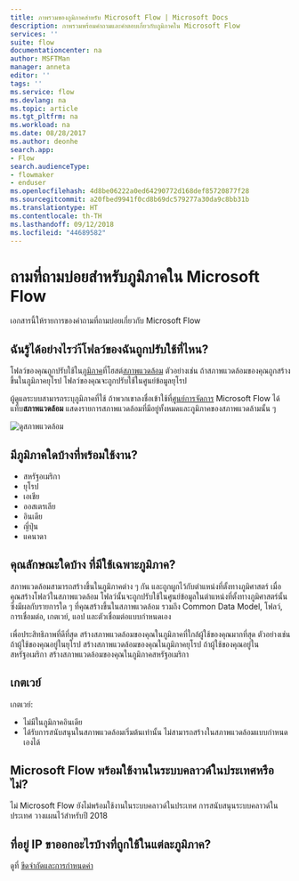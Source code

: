 ```yaml
---
title: ภาพรวมของภูมิภาคสำหรับ Microsoft Flow | Microsoft Docs
description: ภาพรวมพร้อมคำถามและคำตอบเกี่ยวกับภูมิภาคใน Microsoft Flow
services: ''
suite: flow
documentationcenter: na
author: MSFTMan
manager: anneta
editor: ''
tags: ''
ms.service: flow
ms.devlang: na
ms.topic: article
ms.tgt_pltfrm: na
ms.workload: na
ms.date: 08/28/2017
ms.author: deonhe
search.app:
- Flow
search.audienceType:
- flowmaker
- enduser
ms.openlocfilehash: 4d8be06222a0ed64290772d168def85720877f28
ms.sourcegitcommit: a20fbed9941f0cd8b69dc579277a30da9c8bb31b
ms.translationtype: HT
ms.contentlocale: th-TH
ms.lasthandoff: 09/12/2018
ms.locfileid: "44689582"
---
```

# <a name="faq-for-regions-in-microsoft-flow"></a>ถามที่ถามบ่อยสำหรับภูมิภาคใน Microsoft Flow
เอกสารนี้ให้รายการของคำถามที่ถามบ่อยเกี่ยวกับ Microsoft Flow

## <a name="how-do-i-find-out-where-my-flow-is-deployed"></a>ฉันรู้ได้อย่างไรว่า้โฟลว์ของฉันถูกปรับใช้ที่ไหน?
โฟลว์ของคุณถูกปรับใช้ใน[ภูมิภาค](https://azure.microsoft.com/regions/)ที่โฮสต์[สภาพแวดล้อม](environments-overview-admin.md) ตัวอย่างเช่น ถ้าสภาพแวดล้อมของคุณถูกสร้างขึ้นในภูมิภาคยุโรป โฟลว์ของคุณจะถูกปรับใช้ในศูนย์ข้อมูลยุโรป

ผู้ดูแลระบบสามารถระบุภูมิภาคที่ใช้ ถ้าพวกเขาลงชื่อเข้าใช้ที่[ศูนย์การจัดการ](https://admin.flow.microsoft.com) Microsoft Flow ได้ แท็บ**สภาพแวดล้อม** แสดงรายการสภาพแวดล้อมที่มีอยู่ทั้งหมดและภูมิภาคของสภาพแวดล้ามนั้น ๆ

![ดูสภาพแวดล้อม](media/regions-overview/environments-list.png)

## <a name="what-regions-are-available"></a>มีภูมิภาคใดบ้างที่พร้อมใช้งาน?
* สหรัฐอเมริกา
* ยุโรป
* เอเชีย
* ออสเตรเลีย
* อินเดีย
* ญี่ปุ่น
* แคนาดา

## <a name="what-features-are-specific-to-a-given-region"></a>คุณลักษณะใดบ้าง ที่มีใช้เฉพาะภูมิภาค?
สภาพแวดล้อมสามารถสร้างขึ้นในภูมิภาคต่าง ๆ กัน และถูกผูกไว้กับตำแหน่งที่ตั้งทางภูมิศาสตร์ เมื่อคุณสร้างโฟลว์ในสภาพแวดล้อม โฟลว์นั้นจะถูกปรับใช้ในศูนย์ข้อมูลในตำแหน่งที่ตั้งทางภูมิศาสตร์นั้น ซึ่งมีผลกับรายการใด ๆ ที่คุณสร้างขึ้นในสภาพแวดล้อม รวมถึง Common Data Model, โฟลว์, การเชื่อมต่อ, เกตเวย์, แอป และตัวเชื่อมต่อแบบกำหนดเอง

เพื่อประสิทธิภาพที่ดีที่สุด สร้างสภาพแวดล้อมของคุณในภูมิภาคที่ใกล้ผู้ใช้ของคุณมากที่สุด ตัวอย่างเช่น ถ้าผู้ใช้ของคุณอยู่ในยุโรป สร้างสภาพแวดล้อมของคุณในภูมิภาคยุโรป ถ้าผู้ใช้ของคุณอยู่ในสหรัฐอเมริกา สร้างสภาพแวดล้อมของคุณในภูมิภาคสหรัฐอเมริกา

## <a name="gateways"></a>เกตเวย์
เกตเวย์:

* ไม่มีในภูมิภาคอินเดีย
* ได้รับการสนับสนุนในสภาพแวดล้อมเริ่มต้นเท่านั้น ไม่สามารถสร้างในสภาพแวดล้อมแบบกำหนดเองได้

## <a name="is-microsoft-flow-available-in-national-clouds"></a>Microsoft Flow พร้อมใช้งานในระบบคลาวด์ในประเทศหรือไม่?
ไม่ Microsoft Flow ยังไม่พร้อมใช้งานในระบบคลาวด์ในประเทศ การสนับสนุนระบบคลาวด์ในประเทศ วางแผนไว้สำหรับปี 2018

## <a name="what-outbound-ip-addresses-are-used-in-each-region"></a>ที่อยู่ IP ขาออกอะไรบ้างที่ถูกใช้ในแต่ละภูมิภาค?
ดูที่ [ขีดจำกัดและการกำหนดค่า](limits-and-config.md)

